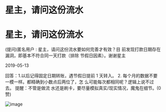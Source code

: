 # 星主，请问这份流水

# 星主，请问这份流水

(提问)匿名用户 : 星主，请问这份流水要如何完善才有效？目 前发现打款日期存在漏洞，即基本不符合同一天打款（排除 节假日因素）。谢谢星主

2019-05-13

回答：1.以后记得固定日期转账，遇节假日提前 1 天转入。 2\. 每个月的数据不要一模一样。都精确到小数点后两位了，怎 么可能每次都相同呢？逻辑上说不过去。 提醒：不管是做流 水还是刷卡，要尽量模拟真实/现实情况，魔鬼在细节。(0 赞)

![image](img/Image_0147.png)